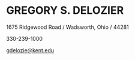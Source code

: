 # GREGORY S. DELOZIER

1675 Ridgewood Road / Wadsworth, Ohio / 44281

330-239-1000

gdelozie@kent.edu
